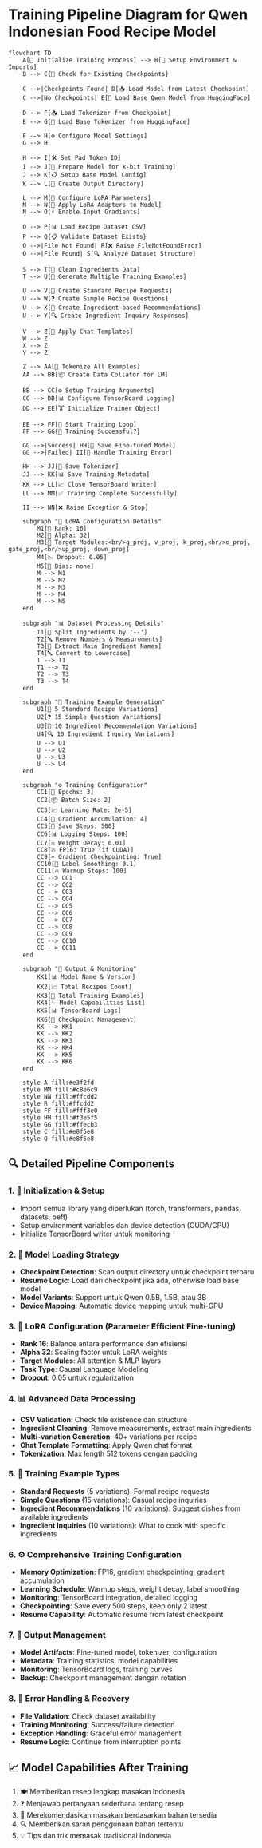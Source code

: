 # Training Pipeline Diagram for Qwen Indonesian Food Recipe Model

```mermaid
flowchart TD
    A[🚀 Initialize Training Process] --> B[🔧 Setup Environment & Imports]
    B --> C{📂 Check for Existing Checkpoints}
    
    C -->|Checkpoints Found| D[📥 Load Model from Latest Checkpoint]
    C -->|No Checkpoints| E[🤗 Load Base Qwen Model from HuggingFace]
    
    D --> F[📥 Load Tokenizer from Checkpoint]
    E --> G[🤗 Load Base Tokenizer from HuggingFace]
    
    F --> H[⚙️ Configure Model Settings]
    G --> H
    
    H --> I[🛠️ Set Pad Token ID]
    I --> J[🔧 Prepare Model for k-bit Training]
    J --> K[📋 Setup Base Model Config]
    K --> L[📁 Create Output Directory]
    
    L --> M[🎯 Configure LoRA Parameters]
    M --> N[🔗 Apply LoRA Adapters to Model]
    N --> O[⚡ Enable Input Gradients]
    
    O --> P[📊 Load Recipe Dataset CSV]
    P --> Q{📋 Validate Dataset Exists}
    Q -->|File Not Found| R[❌ Raise FileNotFoundError]
    Q -->|File Found| S[🔍 Analyze Dataset Structure]
    
    S --> T[🧹 Clean Ingredients Data]
    T --> U[🔄 Generate Multiple Training Examples]
    
    U --> V[📝 Create Standard Recipe Requests]
    U --> W[❓ Create Simple Recipe Questions]  
    U --> X[🥘 Create Ingredient-based Recommendations]
    U --> Y[🔍 Create Ingredient Inquiry Responses]
    
    V --> Z[💬 Apply Chat Templates]
    W --> Z
    X --> Z
    Y --> Z
    
    Z --> AA[🎯 Tokenize All Examples]
    AA --> BB[📦 Create Data Collator for LM]
    
    BB --> CC[⚙️ Setup Training Arguments]
    CC --> DD[📊 Configure TensorBoard Logging]
    DD --> EE[🏋️ Initialize Trainer Object]
    
    EE --> FF[🔄 Start Training Loop]
    FF --> GG{🎯 Training Successful?}
    
    GG -->|Success| HH[💾 Save Fine-tuned Model]
    GG -->|Failed| II[🚨 Handle Training Error]
    
    HH --> JJ[💾 Save Tokenizer]
    JJ --> KK[📊 Save Training Metadata]
    KK --> LL[📈 Close TensorBoard Writer]
    LL --> MM[✅ Training Complete Successfully]
    
    II --> NN[❌ Raise Exception & Stop]
    
    subgraph "🎯 LoRA Configuration Details"
        M1[📐 Rank: 16]
        M2[🔢 Alpha: 32]
        M3[🎯 Target Modules:<br/>q_proj, v_proj, k_proj,<br/>o_proj, gate_proj,<br/>up_proj, down_proj]
        M4[📉 Dropout: 0.05]
        M5[🚫 Bias: none]
        M --> M1
        M --> M2
        M --> M3
        M --> M4
        M --> M5
    end
    
    subgraph "📊 Dataset Processing Details"
        T1[🧹 Split Ingredients by '--']
        T2[🔤 Remove Numbers & Measurements]
        T3[📝 Extract Main Ingredient Names]
        T4[🔤 Convert to Lowercase]
        T --> T1
        T1 --> T2
        T2 --> T3
        T3 --> T4
    end
    
    subgraph "🔄 Training Example Generation"
        U1[📝 5 Standard Recipe Variations]
        U2[❓ 15 Simple Question Variations]
        U3[🥘 10 Ingredient Recommendation Variations]
        U4[🔍 10 Ingredient Inquiry Variations]
        U --> U1
        U --> U2
        U --> U3
        U --> U4
    end
    
    subgraph "⚙️ Training Configuration"
        CC1[🔄 Epochs: 3]
        CC2[📦 Batch Size: 2]
        CC3[📈 Learning Rate: 2e-5]
        CC4[🔁 Gradient Accumulation: 4]
        CC5[💾 Save Steps: 500]
        CC6[📊 Logging Steps: 100]
        CC7[⚖️ Weight Decay: 0.01]
        CC8[🔥 FP16: True (if CUDA)]
        CC9[✂️ Gradient Checkpointing: True]
        CC10[🎯 Label Smoothing: 0.1]
        CC11[🔥 Warmup Steps: 100]
        CC --> CC1
        CC --> CC2
        CC --> CC3
        CC --> CC4
        CC --> CC5
        CC --> CC6
        CC --> CC7
        CC --> CC8
        CC --> CC9
        CC --> CC10
        CC --> CC11
    end
    
    subgraph "💾 Output & Monitoring"
        KK1[📊 Model Name & Version]
        KK2[📈 Total Recipes Count]
        KK3[🔢 Total Training Examples]
        KK4[✨ Model Capabilities List]
        KK5[📊 TensorBoard Logs]
        KK6[💾 Checkpoint Management]
        KK --> KK1
        KK --> KK2
        KK --> KK3
        KK --> KK4
        KK --> KK5
        KK --> KK6
    end
    
    style A fill:#e3f2fd
    style MM fill:#c8e6c9
    style NN fill:#ffcdd2
    style R fill:#ffcdd2
    style FF fill:#fff3e0
    style HH fill:#f3e5f5
    style GG fill:#ffecb3
    style C fill:#e8f5e8
    style Q fill:#e8f5e8
```

## 🔍 Detailed Pipeline Components

### 1. 🚀 **Initialization & Setup**
- Import semua library yang diperlukan (torch, transformers, pandas, datasets, peft)
- Setup environment variables dan device detection (CUDA/CPU)
- Initialize TensorBoard writer untuk monitoring

### 2. 📂 **Model Loading Strategy**
- **Checkpoint Detection**: Scan output directory untuk checkpoint terbaru
- **Resume Logic**: Load dari checkpoint jika ada, otherwise load base model
- **Model Variants**: Support untuk Qwen 0.5B, 1.5B, atau 3B
- **Device Mapping**: Automatic device mapping untuk multi-GPU

### 3. 🎯 **LoRA Configuration (Parameter Efficient Fine-tuning)**
- **Rank 16**: Balance antara performance dan efisiensi
- **Alpha 32**: Scaling factor untuk LoRA weights
- **Target Modules**: All attention & MLP layers
- **Task Type**: Causal Language Modeling
- **Dropout**: 0.05 untuk regularization

### 4. 📊 **Advanced Data Processing**
- **CSV Validation**: Check file existence dan structure
- **Ingredient Cleaning**: Remove measurements, extract main ingredients
- **Multi-variation Generation**: 40+ variations per recipe
- **Chat Template Formatting**: Apply Qwen chat format
- **Tokenization**: Max length 512 tokens dengan padding

### 5. 🔄 **Training Example Types**
- **Standard Requests** (5 variations): Formal recipe requests
- **Simple Questions** (15 variations): Casual recipe inquiries  
- **Ingredient Recommendations** (10 variations): Suggest dishes from available ingredients
- **Ingredient Inquiries** (10 variations): What to cook with specific ingredients

### 6. ⚙️ **Comprehensive Training Configuration**
- **Memory Optimization**: FP16, gradient checkpointing, gradient accumulation
- **Learning Schedule**: Warmup steps, weight decay, label smoothing
- **Monitoring**: TensorBoard integration, detailed logging
- **Checkpointing**: Save every 500 steps, keep only 2 latest
- **Resume Capability**: Automatic resume from latest checkpoint

### 7. 💾 **Output Management**
- **Model Artifacts**: Fine-tuned model, tokenizer, configuration
- **Metadata**: Training statistics, model capabilities
- **Monitoring**: TensorBoard logs, training curves
- **Backup**: Checkpoint management dengan rotation

### 8. 🔄 **Error Handling & Recovery**
- **File Validation**: Check dataset availability  
- **Training Monitoring**: Success/failure detection
- **Exception Handling**: Graceful error management
- **Resume Logic**: Continue from interruption points

## 📈 **Model Capabilities After Training**
1. 🍽️ Memberikan resep lengkap masakan Indonesia
2. ❓ Menjawab pertanyaan sederhana tentang resep
3. 🥘 Merekomendasikan masakan berdasarkan bahan tersedia
4. 🔍 Memberikan saran penggunaan bahan tertentu
5. 💡 Tips dan trik memasak tradisional Indonesia 
